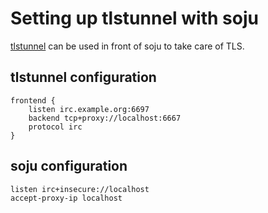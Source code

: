# Setting up tlstunnel with soju

[tlstunnel] can be used in front of soju to take care of TLS.

## tlstunnel configuration

```
frontend {
	listen irc.example.org:6697
	backend tcp+proxy://localhost:6667
	protocol irc
}
```

## soju configuration

```
listen irc+insecure://localhost
accept-proxy-ip localhost
```

[tlstunnel]: https://git.sr.ht/~emersion/tlstunnel
